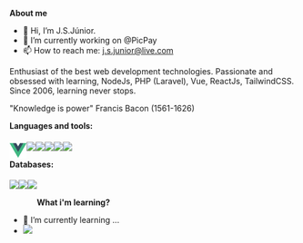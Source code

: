 **About me**

- 👋  Hi, I’m J.S.Júnior.
- 🔭  I’m currently working on @PicPay
- 📫  How to reach me: j.s.junior@live.com

Enthusiast of the best web development technologies.
Passionate and obsessed with learning, NodeJs, PHP (Laravel), Vue, ReactJs, TailwindCSS. Since 2006, learning never stops.

"Knowledge is power" Francis Bacon (1561-1626)

**Languages and tools:**

<h4>
<img align="left" height="30" src="https://github.com/biandishilaji/teste-dev-php/blob/Gabriel-Rodrigues-dos-Santos/github/vue.png">
<img align="left" height="30" src="https://cdn.iconscout.com/icon/free/png-256/javascript-2752148-2284965.png">
<img align="left" height="30" src="https://seeklogo.com/images/P/php-logo-ADE513E748-seeklogo.com.png">
<img align="left" height="30" src="https://upload.wikimedia.org/wikipedia/commons/thumb/9/9a/Laravel.svg/1200px-Laravel.svg.png">
<img align="left" height="30" src="https://raw.githubusercontent.com/jakeliny/jakeliny/master/images/linux.png">
<img align="left" height="30" src="https://refactoringui.nyc3.cdn.digitaloceanspaces.com/tailwind-logo.svg">
</h4>
</br>

**Databases:**
<h4>
<img align="left" height="40" src="https://github.com/yurijserrano/Github-Profile-Readme-Logos/blob/master/databases/oracle.svg">
    
<img align="left" height="40" src="https://github.com/yurijserrano/Github-Profile-Readme-Logos/blob/master/databases/mysql.svg">

<img align="left" height="40" src="https://github.com/yurijserrano/Github-Profile-Readme-Logos/blob/master/databases/postgresql.svg">

</h4>
</br>

**What i'm learning?**

- 🌱 I’m currently learning ...
- [<img src="https://github.com/yurijserrano/Github-Profile-Readme-Logos/blob/master/programming%20languages/java.svg" height="50"/>](image.png)

<!--
**juniorsantos/juniorsantos** is a ✨ _special_ ✨ repository because its `README.md` (this file) appears on your GitHub profile.

Here are some ideas to get you started:

- 🔭 I’m currently working on ...
- 🌱 I’m currently learning ...
- 👯 I’m looking to collaborate on ...
- 🤔 I’m looking for help with ...
- 💬 Ask me about ...
- 📫 How to reach me: ...
- 😄 Pronouns: ...
- ⚡ Fun fact: ...
-->
